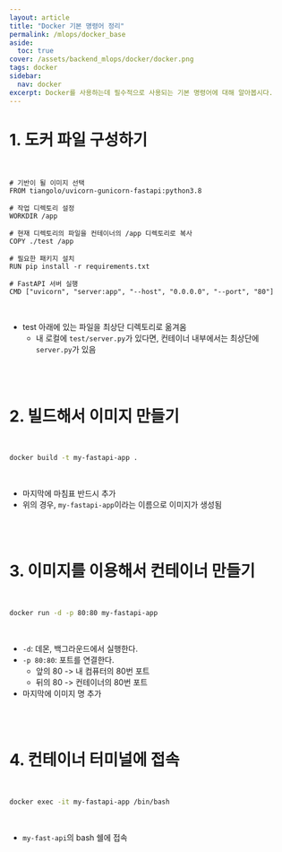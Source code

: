 ```yaml
---
layout: article
title: "Docker 기본 명령어 정리"
permalink: /mlops/docker_base
aside:
  toc: true
cover: /assets/backend_mlops/docker/docker.png
tags: docker 
sidebar: 
  nav: docker
excerpt: Docker를 사용하는데 필수적으로 사용되는 기본 명령어에 대해 알아봅시다.
---
```



# 1. **도커 파일 구성하기** 

<br>

```shell
# 기반이 될 이미지 선택
FROM tiangolo/uvicorn-gunicorn-fastapi:python3.8

# 작업 디렉토리 설정
WORKDIR /app

# 현재 디렉토리의 파일을 컨테이너의 /app 디렉토리로 복사
COPY ./test /app

# 필요한 패키지 설치
RUN pip install -r requirements.txt

# FastAPI 서버 실행
CMD ["uvicorn", "server:app", "--host", "0.0.0.0", "--port", "80"]
```

<br>

- test 아래에 있는 파일을 최상단 디렉토리로 옮겨옴 
	- 내 로컬에 `test/server.py`가 있다면, 컨테이너 내부에서는 최상단에 `server.py`가 있음 

<br>

<br>

# 2. **빌드해서 이미지 만들기** 

<br>

```bash
docker build -t my-fastapi-app .
```

<br>

- 마지막에 마침표 반드시 추가 
- 위의 경우, `my-fastapi-app`이라는 이름으로 이미지가 생성됨 

<br>

<br>

# 3. 이미지를 이용해서 컨테이너 만들기 

<br>

```bash
docker run -d -p 80:80 my-fastapi-app
```

<br>

- `-d`: 데몬, 백그라운드에서 실행한다. 
- `-p 80:80`: 포트를 연결한다. 
	- 앞의 80 -> 내 컴퓨터의 80번 포트 
	- 뒤의 80 -> 컨테이너의 80번 포트 
- 마지막에 이미지 명 추가 

<br>

<br>

# 4. 컨테이너 터미널에 접속 

<br>

```bash
docker exec -it my-fastapi-app /bin/bash
```

<br>

- `my-fast-api`의 bash 쉘에 접속 


<br>

<br>
